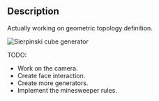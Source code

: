 ## Description

Actually working on geometric topology definition.

![][image-1]

TODO:
- Work on the camera.
- Create face interaction.
- Create more generators.
- Implement the minesweeper rules.

[image-1]: https://ppizarror.com/ThreeMinesSweeper/resources/web/game-1.jpg "Sierpinski cube generator"